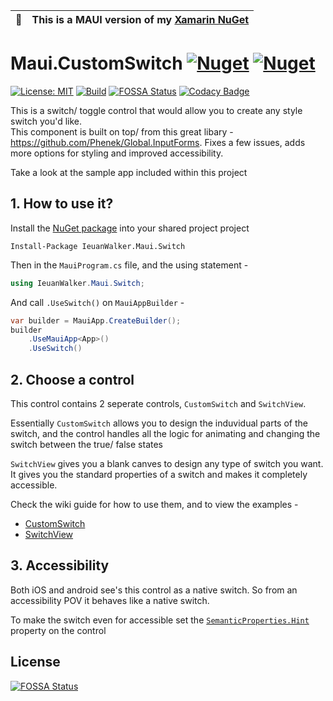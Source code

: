 | :memo:        | This is a MAUI version of my [Xamarin NuGet](https://github.com/IeuanWalker?tab=repositories&q=switch&type=&language=&sort=)      |
|---------------|:------------------------|

# Maui.CustomSwitch [![Nuget](https://img.shields.io/nuget/v/IeuanWalker.Maui.Switch)](https://www.nuget.org/packages/IeuanWalker.Maui.Switch) [![Nuget](https://img.shields.io/nuget/dt/IeuanWalker.Maui.Switch)](https://www.nuget.org/packages/IeuanWalker.Maui.Switch) 

[![License: MIT](https://img.shields.io/badge/License-MIT-green.svg)](https://opensource.org/licenses/MIT)
[![Build](https://github.com/IeuanWalker/Maui.Switch/actions/workflows/build.yml/badge.svg)](https://github.com/IeuanWalker/Maui.Switch/actions/workflows/build.yml)
[![FOSSA Status](https://app.fossa.com/api/projects/git%2Bgithub.com%2FIeuanWalker%2FMaui.Switch.svg?type=shield)](https://app.fossa.com/projects/git%2Bgithub.com%2FIeuanWalker%2FMaui.Switch?ref=badge_shield)
[![Codacy Badge](https://app.codacy.com/project/badge/Grade/e27a4d0f0b92409283583e65ffc7e10b)](https://app.codacy.com/gh/IeuanWalker/Maui.Switch/dashboard?utm_source=gh&utm_medium=referral&utm_content=&utm_campaign=Badge_grade)

This is a switch/ toggle control that would allow you to create any style switch you'd like. <br>
This component is built on top/ from this great libary - https://github.com/Phenek/Global.InputForms. Fixes a few issues, adds more options for styling and improved accessibility.

Take a look at the sample app included within this project

## 1. How to use it?
Install the [NuGet package](https://www.nuget.org/packages/IeuanWalker.Maui.Switch) into your shared project project
```
Install-Package IeuanWalker.Maui.Switch
```

Then in the `MauiProgram.cs` file, and the using statement - 
```csharp
using IeuanWalker.Maui.Switch;
```
And call `.UseSwitch()` on `MauiAppBuilder` - 
```csharp
var builder = MauiApp.CreateBuilder();
builder
    .UseMauiApp<App>()
    .UseSwitch()
```



## 2. Choose a control
This control contains 2 seperate controls, `CustomSwitch` and `SwitchView`.

Essentially `CustomSwitch` allows you to design the induvidual parts of the switch, and the control handles all the logic for animating and changing the switch between the true/ false states

`SwitchView` gives you a blank canves to design any type of switch you want. It gives you the standard properties of a switch and makes it completely accessible.

Check the wiki guide for how to use them, and to view the examples - 
- [CustomSwitch](https://github.com/IeuanWalker/Maui.Switch/wiki/CustomSwitch)
- [SwitchView](https://github.com/IeuanWalker/Maui.Switch/wiki/SwitchView)

## 3. Accessibility
Both iOS and android see's this control as a native switch. So from an accessibility POV it behaves like a native switch.

To make the switch even for accessible set the [`SemanticProperties.Hint`](https://learn.microsoft.com/en-us/dotnet/maui/fundamentals/accessibility?view=net-maui-7.0#hint) property on the control



## License
[![FOSSA Status](https://app.fossa.com/api/projects/git%2Bgithub.com%2FIeuanWalker%2FMaui.Switch.svg?type=large)](https://app.fossa.com/projects/git%2Bgithub.com%2FIeuanWalker%2FMaui.Switch?ref=badge_large)
